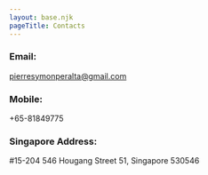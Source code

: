 ```yaml
---
layout: base.njk
pageTitle: Contacts
---
```


### Email:
<a href="mailto:pierresymonperalta@gmail.com" target="_blank">pierresymonperalta@gmail.com</a>
### Mobile:
+65-81849775

### Singapore Address:
#15-204 546 Hougang Street 51, Singapore 530546

